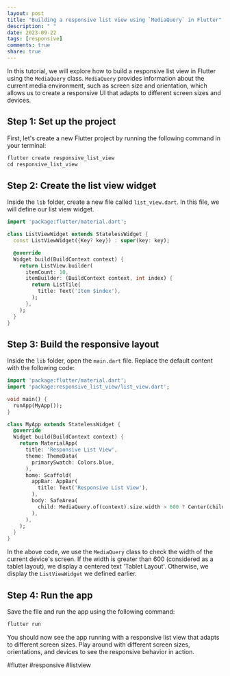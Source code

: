 ```yaml
---
layout: post
title: "Building a responsive list view using `MediaQuery` in Flutter"
description: " "
date: 2023-09-22
tags: [responsive]
comments: true
share: true
---
```


In this tutorial, we will explore how to build a responsive list view in Flutter using the `MediaQuery` class. `MediaQuery` provides information about the current media environment, such as screen size and orientation, which allows us to create a responsive UI that adapts to different screen sizes and devices.

## Step 1: Set up the project

First, let's create a new Flutter project by running the following command in your terminal:

```dart
flutter create responsive_list_view
cd responsive_list_view
```

## Step 2: Create the list view widget

Inside the `lib` folder, create a new file called `list_view.dart`. In this file, we will define our list view widget.

```dart
import 'package:flutter/material.dart';

class ListViewWidget extends StatelessWidget {
  const ListViewWidget({Key? key}) : super(key: key);

  @override
  Widget build(BuildContext context) {
    return ListView.builder(
      itemCount: 10,
      itemBuilder: (BuildContext context, int index) {
        return ListTile(
          title: Text('Item $index'),
        );
      },
    );
  }
}
```

## Step 3: Build the responsive layout

Inside the `lib` folder, open the `main.dart` file. Replace the default content with the following code:

```dart
import 'package:flutter/material.dart';
import 'package:responsive_list_view/list_view.dart';

void main() {
  runApp(MyApp());
}

class MyApp extends StatelessWidget {
  @override
  Widget build(BuildContext context) {
    return MaterialApp(
      title: 'Responsive List View',
      theme: ThemeData(
        primarySwatch: Colors.blue,
      ),
      home: Scaffold(
        appBar: AppBar(
          title: Text('Responsive List View'),
        ),
        body: SafeArea(
          child: MediaQuery.of(context).size.width > 600 ? Center(child: Text('Tablet Layout')) : ListViewWidget(),
        ),
      ),
    );
  }
}
```

In the above code, we use the `MediaQuery` class to check the width of the current device's screen. If the width is greater than 600 (considered as a tablet layout), we display a centered text 'Tablet Layout'. Otherwise, we display the `ListViewWidget` we defined earlier.

## Step 4: Run the app

Save the file and run the app using the following command:

```dart
flutter run
```

You should now see the app running with a responsive list view that adapts to different screen sizes. Play around with different screen sizes, orientations, and devices to see the responsive behavior in action.

#flutter #responsive #listview